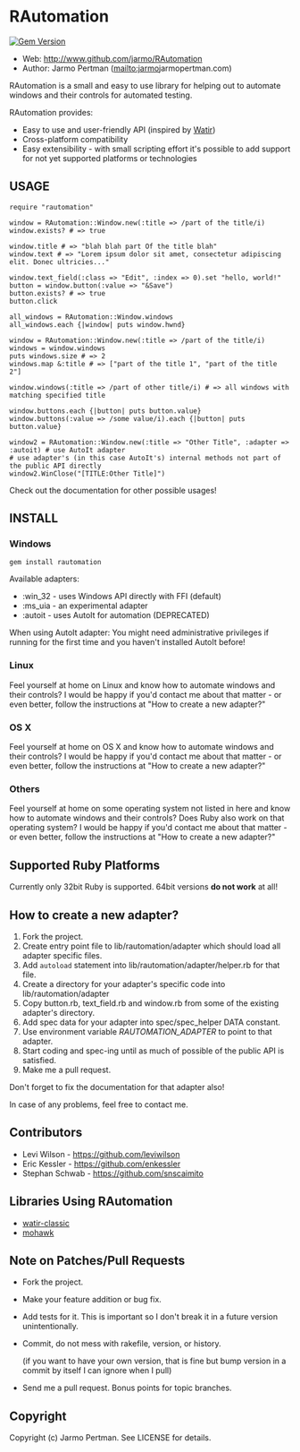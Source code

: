 # RAutomation

[![Gem Version](https://badge.fury.io/rb/rautomation.png)](http://badge.fury.io/rb/rautomation)

*   Web: http://www.github.com/jarmo/RAutomation
*   Author: Jarmo Pertman ([mailto:jarmo](at)jarmopertman.com)


RAutomation is a small and easy to use library for helping out to automate
windows and their controls for automated testing.

RAutomation provides:
*   Easy to use and user-friendly API (inspired by [Watir](http://www.watir.com))
*   Cross-platform compatibility
*   Easy extensibility - with small scripting effort it's possible to add
    support for not yet  supported platforms or technologies


## USAGE

    require "rautomation"

    window = RAutomation::Window.new(:title => /part of the title/i)
    window.exists? # => true

    window.title # => "blah blah part Of the title blah"
    window.text # => "Lorem ipsum dolor sit amet, consectetur adipiscing elit. Donec ultricies..."

    window.text_field(:class => "Edit", :index => 0).set "hello, world!"
    button = window.button(:value => "&Save")
    button.exists? # => true
    button.click

    all_windows = RAutomation::Window.windows
    all_windows.each {|window| puts window.hwnd}

    window = RAutomation::Window.new(:title => /part of the title/i)
    windows = window.windows
    puts windows.size # => 2
    windows.map &:title # => ["part of the title 1", "part of the title 2"]

    window.windows(:title => /part of other title/i) # => all windows with matching specified title

    window.buttons.each {|button| puts button.value}
    window.buttons(:value => /some value/i).each {|button| puts button.value}

    window2 = RAutomation::Window.new(:title => "Other Title", :adapter => :autoit) # use AutoIt adapter
    # use adapter's (in this case AutoIt's) internal methods not part of the public API directly
    window2.WinClose("[TITLE:Other Title]")

Check out the documentation for other possible usages!

## INSTALL

### Windows

    gem install rautomation

Available adapters:
*   :win_32 - uses Windows API directly with FFI (default)
*   :ms_uia - an experimental adapter
*   :autoit - uses AutoIt for automation (DEPRECATED)


When using AutoIt adapter: You might need administrative privileges if running
for the first time and you haven't installed AutoIt before!

### Linux

Feel yourself at home on Linux and know how to automate windows and their
controls? I would be happy if you'd contact me about that matter - or even
better, follow the instructions at "How to create a new adapter?" 

### OS X

Feel yourself at home on OS X and know how to automate windows and their
controls? I would be happy if you'd contact me about that matter - or even
better, follow the instructions at "How to create a new adapter?"

### Others

Feel yourself at home on some operating system not listed in here and know how
to automate windows and their controls? Does Ruby also work on that operating
system? I would be happy if you'd contact me about that matter - or even
better, follow the instructions at "How to create a new adapter?"

## Supported Ruby Platforms

Currently only 32bit Ruby is supported. 64bit versions **do not work** at all!

## How to create a new adapter?

1.  Fork the project.
2.  Create entry point file to lib/rautomation/adapter which should load all
    adapter specific files.
3.  Add `autoload` statement into lib/rautomation/adapter/helper.rb for that
    file.
4.  Create a directory for your adapter's specific code into
    lib/rautomation/adapter
5.  Copy button.rb, text_field.rb and window.rb from some of the existing
    adapter's directory.
6.  Add spec data for your adapter into spec/spec_helper DATA constant.
7.  Use environment variable *RAUTOMATION_ADAPTER* to point to that adapter.
8.  Start coding and spec-ing until as much of possible of the public API is
    satisfied.
9.  Make me a pull request.


Don't forget to fix the documentation for that adapter also!

In case of any problems, feel free to contact me.

## Contributors

*   Levi Wilson - https://github.com/leviwilson
*   Eric Kessler - https://github.com/enkessler
*   Stephan Schwab - https://github.com/snscaimito


## Libraries Using RAutomation

*   [watir-classic](https://github.com/watir/watir-classic)
*   [mohawk](https://github.com/leviwilson/mohawk)


## Note on Patches/Pull Requests

*   Fork the project.
*   Make your feature addition or bug fix.
*   Add tests for it. This is important so I don't break it in a future
    version unintentionally.
*   Commit, do not mess with rakefile, version, or history.

    (if you want to have your own version, that is fine but bump version in a
    commit by itself I can ignore when I pull)
*   Send me a pull request. Bonus points for topic branches.


## Copyright

Copyright (c) Jarmo Pertman. See LICENSE for details.
